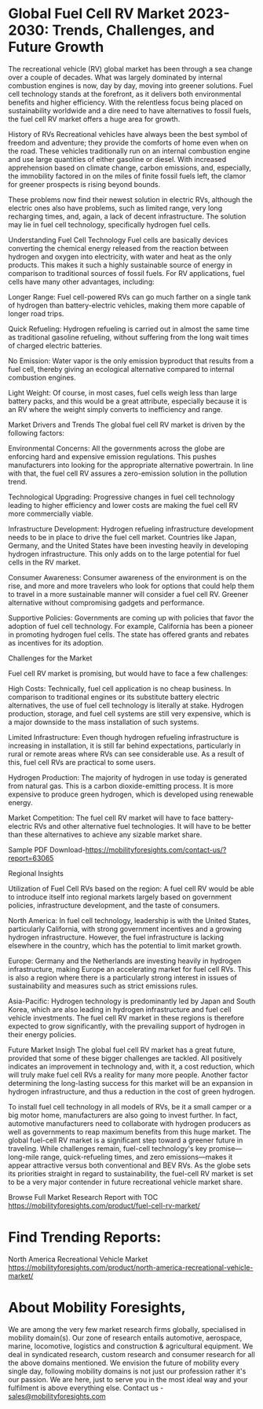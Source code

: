 # Global Fuel Cell RV Market 2023-2030: Trends, Challenges, and Future Growth
The recreational vehicle (RV) global market has been through a sea change over a couple of decades. What was largely dominated by internal combustion engines is now, day by day, moving into greener solutions. Fuel cell technology stands at the forefront, as it delivers both environmental benefits and higher efficiency. With the relentless focus being placed on sustainability worldwide and a dire need to have alternatives to fossil fuels, the fuel cell RV market offers a huge area for growth.

History of RVs
Recreational vehicles have always been the best symbol of freedom and adventure; they provide the comforts of home even when on the road. These vehicles traditionally run on an internal combustion engine and use large quantities of either gasoline or diesel. With increased apprehension based on climate change, carbon emissions, and, especially, the immobility factored in on the miles of finite fossil fuels left, the clamor for greener prospects is rising beyond bounds.

These problems now find their newest solution in electric RVs, although the electric ones also have problems, such as limited range, very long recharging times, and, again, a lack of decent infrastructure. The solution may lie in fuel cell technology, specifically hydrogen fuel cells.

Understanding Fuel Cell Technology
Fuel cells are basically devices converting the chemical energy released from the reaction between hydrogen and oxygen into electricity, with water and heat as the only products. This makes it such a highly sustainable source of energy in comparison to traditional sources of fossil fuels. For RV applications, fuel cells have many other advantages, including:

Longer Range: Fuel cell-powered RVs can go much farther on a single tank of hydrogen than battery-electric vehicles, making them more capable of longer road trips.

Quick Refueling: Hydrogen refueling is carried out in almost the same time as traditional gasoline refueling, without suffering from the long wait times of charged electric batteries.

No Emission: Water vapor is the only emission byproduct that results from a fuel cell, thereby giving an ecological alternative compared to internal combustion engines.

Light Weight: Of course, in most cases, fuel cells weigh less than large battery packs, and this would be a great attribute, especially because it is an RV where the weight simply converts to inefficiency and range.

Market Drivers and Trends
The global fuel cell RV market is driven by the following factors:

Environmental Concerns: All the governments across the globe are enforcing hard and expensive emission regulations. This pushes manufacturers into looking for the appropriate alternative powertrain. In line with that, the fuel cell RV assures a zero-emission solution in the pollution trend.

Technological Upgrading: Progressive changes in fuel cell technology leading to higher efficiency and lower costs are making the fuel cell RV more commercially viable.

Infrastructure Development: Hydrogen refueling infrastructure development needs to be in place to drive the fuel cell market. Countries like Japan, Germany, and the United States have been investing heavily in developing hydrogen infrastructure. This only adds on to the large potential for fuel cells in the RV market.

Consumer Awareness: Consumer awareness of the environment is on the rise, and more and more travelers who look for options that could help them to travel in a more sustainable manner will consider a fuel cell RV. Greener alternative without compromising gadgets and performance.

Supportive Policies: Governments are coming up with policies that favor the adoption of fuel cell technology. For example, California has been a pioneer in promoting hydrogen fuel cells. The state has offered grants and rebates as incentives for its adoption.

Challenges for the Market

Fuel cell RV market is promising, but would have to face a few challenges:

High Costs: Technically, fuel cell application is no cheap business. In comparison to traditional engines or its substitute battery electric alternatives, the use of fuel cell technology is literally at stake. Hydrogen production, storage, and fuel cell systems are still very expensive, which is a major downside to the mass installation of such systems.

Limited Infrastructure: Even though hydrogen refueling infrastructure is increasing in installation, it is still far behind expectations, particularly in rural or remote areas where RVs can see considerable use. As a result of this, fuel cell RVs are practical to some users.

Hydrogen Production: The majority of hydrogen in use today is generated from natural gas. This is a carbon dioxide-emitting process. It is more expensive to produce green hydrogen, which is developed using renewable energy.

Market Competition: The fuel cell RV market will have to face battery-electric RVs and other alternative fuel technologies. It will have to be better than these alternatives to achieve any sizable market share.


Sample PDF Download-https://mobilityforesights.com/contact-us/?report=63065


Regional Insights

Utilization of Fuel Cell RVs based on the region: A fuel cell RV would be able to introduce itself into regional markets largely based on government policies, infrastructure development, and the taste of consumers.

North America: In fuel cell technology, leadership is with the United States, particularly California, with strong government incentives and a growing hydrogen infrastructure. However, the fuel infrastructure is lacking elsewhere in the country, which has the potential to limit market growth.

Europe: Germany and the Netherlands are investing heavily in hydrogen infrastructure, making Europe an accelerating market for fuel cell RVs. This is also a region where there is a particularly strong interest in issues of sustainability and measures such as strict emissions rules.

Asia-Pacific: Hydrogen technology is predominantly led by Japan and South Korea, which are also leading in hydrogen infrastructure and fuel cell vehicle investments. The fuel cell RV market in these regions is therefore expected to grow significantly, with the prevailing support of hydrogen in their energy policies.

Future Market Insigh
The global fuel cell RV market has a great future, provided that some of these bigger challenges are tackled. All positively indicates an improvement in technology and, with it, a cost reduction, which will truly make fuel cell RVs a reality for many more people. Another factor determining the long-lasting success for this market will be an expansion in hydrogen infrastructure, and thus a reduction in the cost of green hydrogen.

To install fuel cell technology in all models of RVs, be it a small camper or a big motor home, manufacturers are also going to invest further. In fact, automotive manufacturers need to collaborate with hydrogen producers as well as governments to reap maximum benefits from this huge market.
The global fuel-cell RV market is a significant step toward a greener future in traveling. While challenges remain, fuel-cell technology's key promise—long-mile range, quick-refueling times, and zero emissions—makes it appear attractive versus both conventional and BEV RVs. As the globe sets its priorities straight in regard to sustainability, the fuel-cell RV market is set to be a very major contender in future recreational vehicle market share.


Browse Full Market Research Report with TOC
https://mobilityforesights.com/product/fuel-cell-rv-market/


# Find Trending Reports:
North America Recreational Vehicle Market https://mobilityforesights.com/product/north-america-recreational-vehicle-market/

# About Mobility Foresights,
We are among the very few market research firms globally, specialised in mobility domain(s). Our zone of research entails automotive, aerospace, marine, locomotive, logistics and construction & agricultural equipment. We deal in syndicated research, custom research and consumer research for all the above domains mentioned.
We envision the future of mobility every single day, following mobility domains is not just our profession rather it's our passion. We are here, just to serve you in the most ideal way and your fulfilment is above everything else. Contact us -  sales@mobilityforesights.com 





